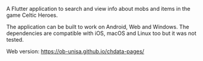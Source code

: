A Flutter application to search and view info about mobs and items in the game Celtic Heroes.

The application can be built to work on Android, Web and Windows. The dependencies are compatible with iOS, macOS and Linux too but it was not tested.

Web version: https://ob-unisa.github.io/chdata-pages/
